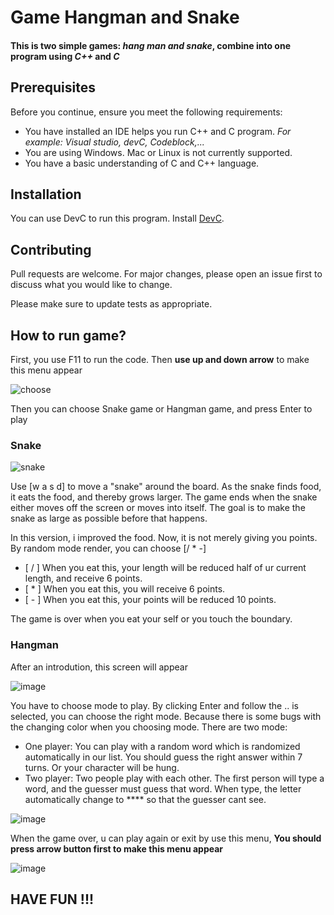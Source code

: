 # Game Hangman and Snake

#### This is two simple games: ***hang man and snake***, combine into one program using ***C++*** and ***C***

## **Prerequisites**

Before you continue, ensure you meet the following requirements:

* You have installed an IDE helps you run C++ and C program. *For example: Visual studio, devC, Codeblock,...*
* You are using Windows. Mac or Linux is not currently supported.
* You have a basic understanding of C and C++ language.




## Installation

You can use DevC to run this program. Install [DevC](https://sourceforge.net/projects/orwelldevcpp/).

## Contributing
Pull requests are welcome. For major changes, please open an issue first to discuss what you would like to change.

Please make sure to update tests as appropriate.

## How to run game?

First, you use F11 to run the code. Then **use up and down arrow** to make this menu appear



![choose](https://user-images.githubusercontent.com/70569391/116786882-405f4300-aacb-11eb-9992-2f768b1b2d04.png)



Then you can choose Snake game or Hangman game, and press Enter to play

### Snake



![snake](https://user-images.githubusercontent.com/70569391/116787015-f1fe7400-aacb-11eb-8707-d5e00063c0f2.png)



Use [w a s d] to move a "snake" around the board. As the snake finds food, it eats the food, and thereby grows larger. The game ends when the snake either moves off the screen or moves into itself. The goal is to make the snake as large as possible before that happens.

In this version, i improved the food. Now, it is not merely giving you points. By random mode render, you can choose [/ * -]
* [ / ] When you eat this, your length will be reduced half of ur current length, and receive 6 points.
* [ * ] When you eat this, you will receive 6 points.
* [ - ] When you eat this, your points will be reduced 10 points.


The game is over when you eat your self or you touch the boundary.

### Hangman

After an introdution, this screen will appear


![image](https://user-images.githubusercontent.com/70569391/116787741-16f4e600-aad0-11eb-84df-d046c363c59e.png)



You have to choose mode to play. By clicking Enter and follow the .. is selected, you can choose the right mode. Because there is some bugs with the changing color when you choosing mode.
There are two mode:
* One player: You can play with a random word which is randomized automatically in our list.
You should guess the right answer within 7 turns. Or your character will be hung.
* Two player: Two people play with each other. The first person will type a word, and the guesser must guess that word. When type, the letter automatically change to **** so that the guesser cant see.


![image](https://user-images.githubusercontent.com/70569391/116787853-c3cf6300-aad0-11eb-9701-b36ab8d9a32c.png)


When the game over, u can play again or exit by use this menu, **You should press arrow button first to make this menu appear**


![image](https://user-images.githubusercontent.com/70569391/116788286-ecf0f300-aad2-11eb-8242-dbd1acb6b649.png)



## **HAVE FUN !!!**


